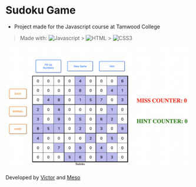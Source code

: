 # Sudoku Game

- Project made for the Javascript course at Tamwood College

> Made with:
> <img width=5% title="Javascript" src="https://img.icons8.com/color/96/000000/javascript--v1.png"/> > <img width=5% title="HTML" src="https://img.icons8.com/dusk/128/000000/html-5.png" width="100"/> > <img width=5% title="CSS3" src="https://img.icons8.com/dusk/128/000000/css3.png" width="100"/>

![sudoku](./readme_img/sudoku_demo.png)

Developed by [Victor](https://github.com/victor-web-dev) and [Meso](https://github.com/meso1007)
